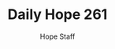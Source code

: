 ---
image: /assets/img/daily-hope-default-artwork.png
title: Daily Hope 261
number: 261
categories:
  - Daily Hope
author: Hope Staff
notes: Daily Hope 261
embed: >-
  <iframe style="border-radius:12px" src="https://open.spotify.com/embed/episode/10ncPkx7p3B7QKTlXolpCW?utm_source=generator" width="100%" height="152" frameBorder="0" allowfullscreen="" allow="autoplay; clipboard-write; encrypted-media; fullscreen; picture-in-picture" loading="lazy"></iframe>
---